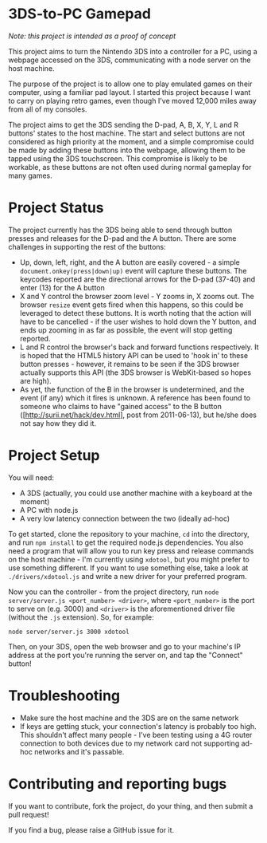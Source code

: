# 3DS-to-PC Gamepad

*Note: this project is intended as a proof of concept*

This project aims to turn the Nintendo 3DS into a controller for a PC, using a webpage accessed on the 3DS, communicating with a node server on the host machine.

The purpose of the project is to allow one to play emulated games on their computer, using a familiar pad layout.  I started this project because I want to carry on playing retro games, even though I've moved 12,000 miles away from all of my consoles.

The project aims to get the 3DS sending the D-pad, A, B, X, Y, L and R 
buttons' states to the host machine.  The start and select buttons are not considered as high priority at the moment, and a simple compromise could be made by adding these buttons into the webpage, allowing them to be tapped using the 3DS touchscreen.  This compromise is likely to be workable, as these buttons are not often used during normal gameplay for many games.

# Project Status

The project currently has the 3DS being able to send through button presses and releases for the D-pad and the A button.  There are some challenges in supporting the rest of the buttons:

* Up, down, left, right, and the A button are easily covered - a simple `document.onkey(press|down|up)` event will capture these buttons.  The keycodes reported are the directional arrows for the D-pad (37-40) and enter (13) for the A button
* X and Y control the browser zoom level - Y zooms in, X zooms out.  The browser `resize` event gets fired when this happens, so this could be leveraged to detect these buttons.  It is worth noting that the action will have to be cancelled - if the user wishes to hold down the Y button, and ends up zooming in as far as possible, the event will stop getting reported.
* L and R control the browser's back and forward functions respectively.  It is hoped that the HTML5 history API can be used to 'hook in' to these button presses - however, it remains to be seen if the 3DS browser actually supports this API (the 3DS browser is WebKit-based so hopes are high). 
* As yet, the function of the B in the browser is undetermined, and the event (if any) which it fires is unknown.  A reference has been found to someone who claims to have "gained access" to the B button ([http://surii.net/hack/dev.html], post from 2011-06-13), but he/she does not say how they did it.

# Project Setup

You will need:

* A 3DS (actually, you could use another machine with a keyboard at the moment)
* A PC with node.js
* A very low latency connection between the two (ideally ad-hoc)

To get started, clone the repository to your machine, `cd` into the directory, and run `npm install` to get the required node.js dependencies.
You also need a program that will allow you to run key press and release commands on the host machine - I'm currently using `xdotool`, but you might prefer to use something different.  If you want to use something else, take a look at `./drivers/xdotool.js` and write a new driver for your preferred program.

Now you can the controller - from the project directory, run `node server/server.js <port_number> <driver>`, where `<port_number>` is the port to serve on (e.g. 3000) and `<driver>` is the aforementioned driver file (without the `.js` extension).  So, for example:

`node server/server.js 3000 xdotool`

Then, on your 3DS, open the web browser and go to your machine's IP address at the port you're running the server on, and tap the "Connect" button!

# Troubleshooting

* Make sure the host machine and the 3DS are on the same network
* If keys are getting stuck, your connection's latency is probably too high.  This shouldn't affect many people - I've been testing using a 4G router connection to both devices due to my network card not supporting ad-hoc networks and it's passable.

# Contributing and reporting bugs

If you want to contribute, fork the project, do your thing, and then submit a pull request!

If you find a bug, please raise a GitHub issue for it.
